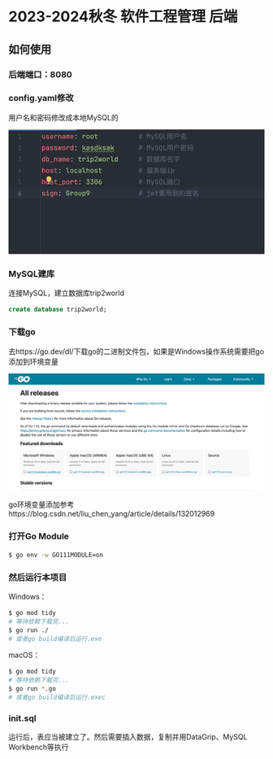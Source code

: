 # 2023-2024秋冬 软件工程管理 后端

## 如何使用

### 后端端口：8080

### config.yaml修改

用户名和密码修改成本地MySQL的

![](images/conf.png)


### MySQL建库

连接MySQL，建立数据库trip2world
```sql
create database trip2world;
```

### 下载go

去https://go.dev/dl/下载go的二进制文件包，如果是Windows操作系统需要把go添加到环境变量

![](images/godow.png)

go环境变量添加参考https://blog.csdn.net/liu_chen_yang/article/details/132012969

### 打开Go Module

```bash
$ go env -w GO111MODULE=on
```

### 然后运行本项目

Windows：

```bash
$ go mod tidy
# 等待依赖下载完...
$ go run ./
# 或者go build编译后运行.exe
```

macOS：

```bash
$ go mod tidy
# 等待依赖下载完...
$ go run *.go
# 或者go build编译后运行.exec
```
### init.sql

运行后，表应当被建立了。然后需要插入数据，复制并用DataGrip、MySQL Workbench等执行
